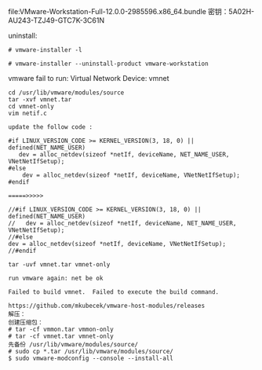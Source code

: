 file:VMware-Workstation-Full-12.0.0-2985596.x86_64.bundle
密钥：5A02H-AU243-TZJ49-GTC7K-3C61N


uninstall:
```
# vmware-installer -l

# vmware-installer --uninstall-product vmware-workstation
```


vmware fail to run:
    Virtual Network Device:
    vmnet

    cd /usr/lib/vmware/modules/source
    tar -xvf vmnet.tar
    cd vmnet-only
    vim netif.c
    
    update the follow code :
    
    #if LINUX_VERSION_CODE >= KERNEL_VERSION(3, 18, 0) || defined(NET_NAME_USER)
       dev = alloc_netdev(sizeof *netIf, deviceName, NET_NAME_USER, VNetNetIfSetup);
    #else
        dev = alloc_netdev(sizeof *netIf, deviceName, VNetNetIfSetup);
    #endif
    
    =====>>>>>
    
    //#if LINUX_VERSION_CODE >= KERNEL_VERSION(3, 18, 0) || defined(NET_NAME_USER)
    //   dev = alloc_netdev(sizeof *netIf, deviceName, NET_NAME_USER, VNetNetIfSetup);
    //#else
    dev = alloc_netdev(sizeof *netIf, deviceName, VNetNetIfSetup);
    //#endif
    
    tar -uvf vmnet.tar vmnet-only
    
    run vmware again: net be ok



```
Failed to build vmnet.  Failed to execute the build command.

https://github.com/mkubecek/vmware-host-modules/releases
解压：
创建压缩包：
# tar -cf vmmon.tar vmmon-only
# tar -cf vmnet.tar vmnet-only
先备份 /usr/lib/vmware/modules/source/
# sudo cp *.tar /usr/lib/vmware/modules/source/
$ sudo vmware-modconfig --console --install-all




```

